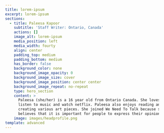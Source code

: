 ```yaml
---
title: lorem-ipsum
excerpt: lorem-ipsum
sections:
  - title: Paleesa Kapoor
    subtitle: 'Staff Writer: Ontario, Canada'
    actions: []
    image_alt: lorem-ipsum
    media_position: left
    media_width: fourty
    align: center
    padding_top: medium
    padding_bottom: medium
    has_border: false
    background_color: none
    background_image_opacity: 0
    background_image_size: cover
    background_image_position: center center
    background_image_repeat: no-repeat
    type: hero_section
    content: >
      Paleesa (she/her) is a 16 year old from Ontario Canada. She loves to draw,
      listen to music and watch netflix. Paleesa also enjoys reading and
      creating various art pieces. She joined We Need To Talk because she
      believes that it is important for people to express their opinions.
    image: images/headprofile.png
template: advanced
---
```

